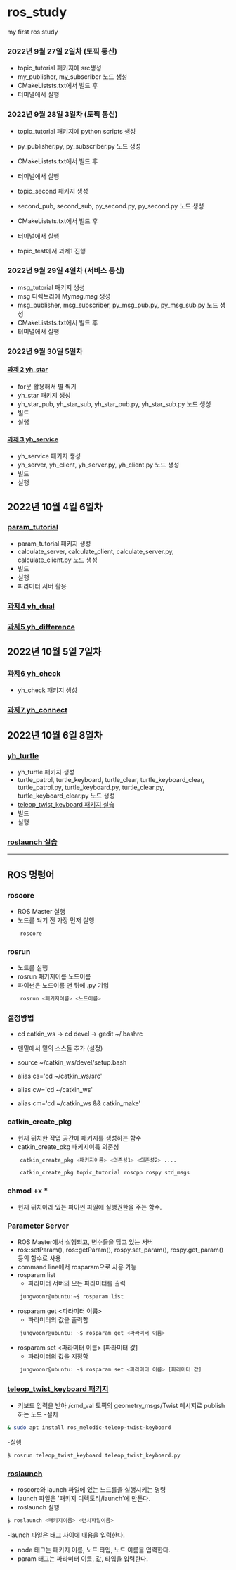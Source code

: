 # ros_study
my first ros study

### 2022년 9월 27일 2일차 (토픽 통신)
- topic_tutorial 패키지에 src생성
- my_publisher, my_subscriber 노드 생성
- CMakeListsts.txt에서 빌드 후
- 터미널에서 실행

### 2022년 9월 28일 3일차 (토픽 통신)
- topic_tutorial 패키지에 python scripts 생성
- py_publisher.py, py_subscriber.py 노드 생성
- CMakeListsts.txt에서 빌드 후
- 터미널에서 실행

- topic_second 패키지 생성
- second_pub, second_sub, py_second.py, py_second.py 노드 생성
- CMakeListsts.txt에서 빌드 후
- 터미널에서 실행

- topic_test에서 과제1 진행

### 2022년 9월 29일 4일차 (서비스 통신)
- msg_tutorial 패키지 생성
- msg 디렉토리에 Mymsg.msg 생성
- msg_publisher, msg_subscriber, py_msg_pub.py, py_msg_sub.py 노드 생성
- CMakeListsts.txt에서 빌드 후
- 터미널에서 실행

### 2022년 9월 30일 5일차 
#### [과제 2 yh_star](./yh_star)

- for문 활용해서 별 찍기
- yh_star 패키지 생성
- yh_star_pub, yh_star_sub, yh_star_pub.py, yh_star_sub.py 노드 생성
- 빌드
- 실행

#### [과제 3 yh_service](./yh_service)
- yh_service 패키지 생성
- yh_server, yh_client, yh_server.py, yh_client.py 노드 생성
- 빌드
- 실행

## 2022년 10월 4일 6일차
### [param_tutorial](./param_tutorial)
- param_tutorial 패키지 생성
- calculate_server, calculate_client, calculate_server.py, calculate_client.py 노드 생성
- 빌드
- 실행
- 파라미터 서버 활용

### [과제4 yh_dual](./yh_dual)

### [과제5 yh_difference](./yh_difference)

## 2022년 10월 5일 7일차
### [과제6 yh_check](./yh_check)
- yh_check 패키지 생성

### [과제7 yh_connect](./yh_connect)

## 2022년 10월 6일 8일차
### [yh_turtle](./yh_turtle)
- yh_turtle 패키지 생성
- turtle_patrol, turtle_keyboard, turtle_clear, turtle_keyboard_clear, turtle_patrol.py, turtle_keyboard.py, turtle_clear.py, turtle_keyboard_clear.py 노드 생성
- [teleop_twist_keyboard 패키지 실습](#teleop_twist_keyboard)
- 빌드
- 실행

### [roslaunch 실습](#roslaunch)

---

## ROS 명령어
### roscore
- ROS Master 실행
- 노드를 켜기 전 가장 먼저 실행
```bash
    roscore
```

### rosrun
- 노드를 실행
- rosrun 패키지이름 노드이름
- 파이썬은 노드이름 맨 뒤에 .py 기입
```bash
    rosrun <패키지이름> <노드이름>
```

### 설정방법
- cd catkin_ws -> cd devel -> gedit ~/.bashrc

- 맨밑에서 밑의 소스들 추가 (설정)
- source ~/catkin_ws/devel/setup.bash
- alias cs='cd ~/catkin_ws/src'
- alias cw='cd ~/catkin_ws'
- alias cm='cd ~/catkin_ws && catkin_make'

### catkin_create_pkg
- 현재 위치한 작업 공간에 패키지를 생성하는 함수
- catkin_create_pkg 패키지이름 의존성
```bash
    catkin_create_pkg <패키지이름> <의존성1> <의존성2> ....
```
```bash
    catkin_create_pkg topic_tutorial roscpp rospy std_msgs
```

### chmod +x *
- 현재 위치아래 있는 파이썬 파일에 실행권한을 주는 함수.

### Parameter Server

- ROS Master에서 실행되고, 변수들을 담고 있는 서버
- ros::setParam(), ros::getParam(), rospy.set_param(), rospy.get_param() 등의 함수로 사용
- command line에서 rosparam으로 사용 가능
- rosparam list
  - 파라미터 서버의 모든 파라미터를 출력

```bash
    jungwoonr@ubuntu:~$ rosparam list
```
- rosparam get <파라미터 이름>
  - 파라미터의 값을 출력함

```bash
    jungwoonr@ubuntu: ~$ rosparam get <파라미터 이름>
```

- rosparam set <파라미터 이름> [파라미터 값]
   - 파라미터의 값을 지정함

```bash
    jungwoonr@ubuntu: ~$ rosparam set <파라미터 이름> [파라미터 값]
```
### [teleop_twist_keyboard 패키지](#teleop_twist_keyboard)
- 키보드 입력을 받아 /cmd_val 토픽의 geometry_msgs/Twist 메시지로 publish하는 노드
-설치
```bash
& sudo apt install ros_melodic-teleop-twist-keyboard
```
-실행
```bash
$ rosrun teleop_twist_keyboard teleop_twist_keyboard.py
```

### [roslaunch](#roslaunch)
- roscore와 launch 파일에 있는 노드를을 실행시키는 명령
- launch 파일은 '패키지 디렉토리/launch'에 만든다.
- roslaunch 실행
```bash
$ roslaunch <패키지이름> <런치파일이름>
```
-launch 파일은 <launch></launcd> 태그 사이에 내용을 입력한다.
- node 태그는 패키지 이름, 노드 타입, 노드 이름을 입력한다.
- param 태그는 파라미터 이름, 값, 타입을 입력한다.


